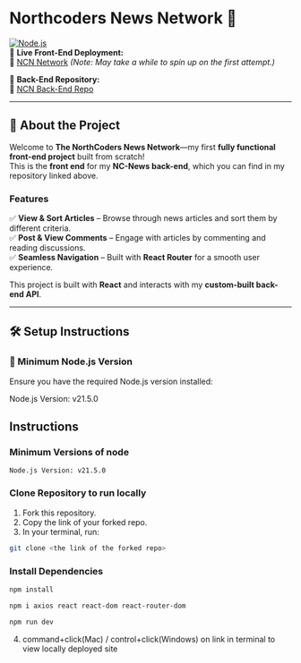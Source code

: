
# **Northcoders News Network** 📰

[![Node.js](https://img.shields.io/badge/Node.js-v21.5.0-blue.svg)](https://nodejs.org/)  
🚀 **Live Front-End Deployment:**  
🔗 [NCN Network](https://ncn-network.netlify.app) *(Note: May take a while to spin up on the first attempt.)*

🔧 **Back-End Repository:**  
🔗 [NCN Back-End Repo](https://github.com/Ahuss98/NCN-BE)

---

## **📌 About the Project**
Welcome to **The NorthCoders News Network**—my first **fully functional front-end project** built from scratch!  
This is the **front end** for my **NC-News back-end**, which you can find in my repository linked above.  

### **Features**
✅ **View & Sort Articles** – Browse through news articles and sort them by different criteria.  
✅ **Post & View Comments** – Engage with articles by commenting and reading discussions.  
✅ **Seamless Navigation** – Built with **React Router** for a smooth user experience.  

This project is built with **React** and interacts with my **custom-built back-end API**.

---

## **🛠 Setup Instructions**
### **📌 Minimum Node.js Version**
Ensure you have the required Node.js version installed:

Node.js Version: v21.5.0
## Instructions

### Minimum Versions of node
    Node.js Version: v21.5.0 

### Clone Repository to run locally
1. Fork this repository.
2. Copy the link of your forked repo.
3. In your terminal, run:

```bash
git clone <the link of the forked repo>
```

### Install Dependencies
```bash
npm install
```

```bash
npm i axios react react-dom react-router-dom
```
```bash
npm run dev
```
4. command+click(Mac) / control+click(Windows) on link in terminal to view locally deployed site

